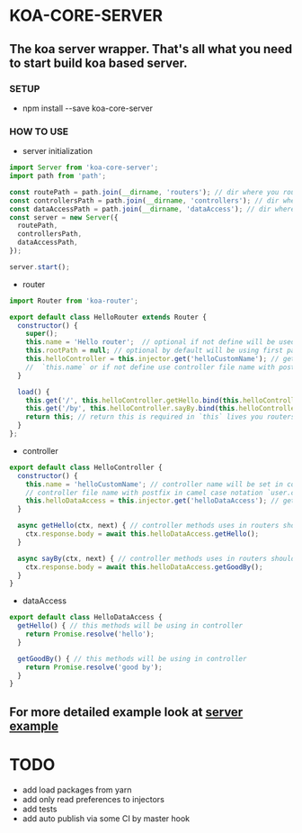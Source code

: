 # KOA-CORE-SERVER
The koa server wrapper. That's all what you need to start build koa based server.
---

### SETUP
* npm install --save koa-core-server

### HOW TO USE
* server initialization
```javascript
import Server from 'koa-core-server';
import path from 'path';

const routePath = path.join(__dirname, 'routers'); // dir where you routers live
const controllersPath = path.join(__dirname, 'controllers'); // dir where you controllers live
const dataAccessPath = path.join(__dirname, 'dataAccess'); // dir where you data access live
const server = new Server({
  routePath,
  controllersPath,
  dataAccessPath,
});

server.start();
```

* router
```javascript
import Router from 'koa-router';

export default class HelloRouter extends Router {
  constructor() {
    super();
    this.name = 'Hello router';  // optional if not define will be used file name"
    this.rootPath = null; // optional by default will be using first part of the file name `hello.router -> /hello`
    this.helloController = this.injector.get('helloCustomName'); // get controller from injector controller name defining in controller class via 
    //  `this.name` or if not define use controller file name with postfix in camel case notation `user.controller -> userController`
  }

  load() {
    this.get('/', this.helloController.getHello.bind(this.helloController)); // define you routers here
    this.get('/by', this.helloController.sayBy.bind(this.helloController)); // define you routers here
    return this; // return this is required in `this` lives you routers
  }
};
```

* controller
```javascript
export default class HelloController {
  constructor() {
    this.name = 'helloCustomName'; // controller name will be set in controller injector and you can find controller by this name in injector or use 
    // controller file name with postfix in camel case notation `user.controller -> userController`
    this.helloDataAccess = this.injector.get('helloDataAccess'); // get  you data access for this controller by name defining in data access class `this.name` or use file name in camel case notation with postfix `hello.dataAccess -> helloDataAccess` 
  }

  async getHello(ctx, next) { // controller methods uses in routers should be defined like plain koa function with async and ctx and next like parameters
    ctx.response.body = await this.helloDataAccess.getHello();
  }

  async sayBy(ctx, next) { // controller methods uses in routers should be defined like plain koa function with async and ctx and next like parameters
    ctx.response.body = await this.helloDataAccess.getGoodBy();
  }
}

```

* dataAccess
```javascript
export default class HelloDataAccess {
  getHello() { // this methods will be using in controller
    return Promise.resolve('hello');
  }

  getGoodBy() { // this methods will be using in controller
    return Promise.resolve('good by');
  }
}
```
 For more detailed example look at [server example](https://github.com/tttmaximttt/koa-core-server/tree/master/example)
-----------

# TODO
* add load packages from yarn
* add only read preferences to injectors 
* add tests
* add auto publish via some CI by master hook
